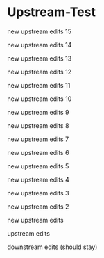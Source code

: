 # Upstream-Test
new upstream edits 15

new upstream edits 14

new upstream edits 13

new upstream edits 12

new upstream edits 11

new upstream edits 10

new upstream edits 9

new upstream edits 8

new upstream edits 7

new upstream edits 6

new upstream edits 5

new upstream edits 4

new upstream edits 3

new upstream edits 2

new upstream edits

upstream edits

downstream edits (should stay)
